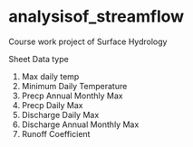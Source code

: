# analysisof_streamflow
Course work project of Surface Hydrology

Sheet	Data type
1.	Max daily temp
2.	Minimum Daily Temperature 
3.	Precp Annual Monthly Max
4.  Precp Daily Max
5.	Discharge Daily Max
6.	Discharge Annual Monthly Max
7.	Runoff Coefficient

